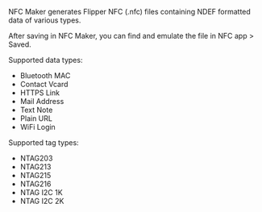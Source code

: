 NFC Maker generates Flipper NFC (.nfc) files containing NDEF formatted data of various types.

After saving in NFC Maker, you can find and emulate the file in NFC app > Saved.

Supported data types:
  - Bluetooth MAC
  - Contact Vcard
  - HTTPS Link
  - Mail Address
  - Text Note
  - Plain URL
  - WiFi Login

Supported tag types:
  - NTAG203
  - NTAG213
  - NTAG215
  - NTAG216
  - NTAG I2C 1K
  - NTAG I2C 2K
